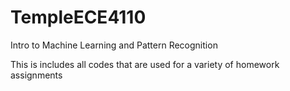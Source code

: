 # TempleECE4110
Intro to Machine Learning and Pattern Recognition

This is includes all codes that are used for a variety of homework assignments
